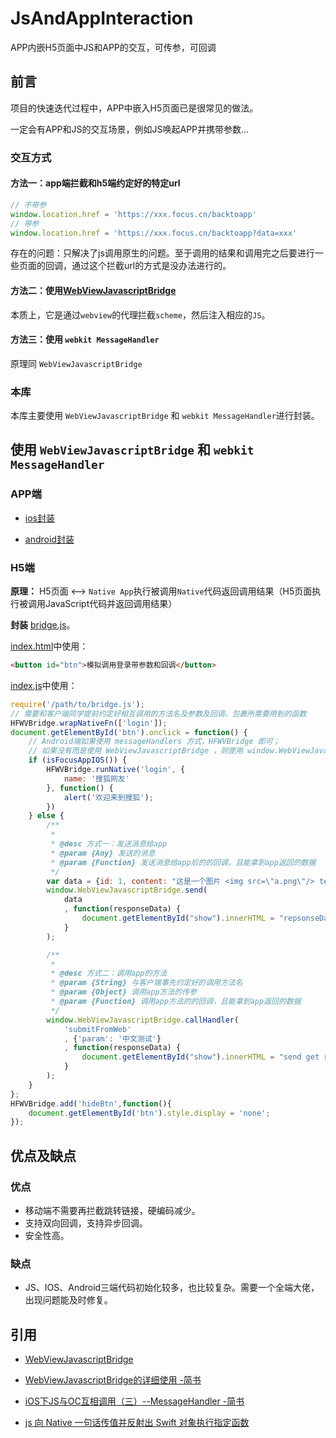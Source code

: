 # JsAndAppInteraction
APP内嵌H5页面中JS和APP的交互，可传参，可回调

## 前言

项目的快速迭代过程中，APP中嵌入H5页面已是很常见的做法。

一定会有APP和JS的交互场景，例如JS唤起APP并携带参数...

### 交互方式

#### 方法一：app端拦截和h5端约定好的特定url

```js
// 不带参
window.location.href = 'https://xxx.focus.cn/backtoapp'
// 带参
window.location.href = 'https://xxx.focus.cn/backtoapp?data=xxx'
```
存在的问题：只解决了js调用原生的问题。至于调用的结果和调用完之后要进行一些页面的回调，通过这个拦截url的方式是没办法进行的。

#### 方法二：使用[WebViewJavascriptBridge](https://github.com/marcuswestin/WebViewJavascriptBridge)

本质上，它是通过`webview`的代理拦截`scheme`，然后注入相应的`JS`。

#### 方法三：使用 `webkit MessageHandler`

原理同 `WebViewJavascriptBridge`

### 本库

本库主要使用 `WebViewJavascriptBridge` 和 `webkit MessageHandler`进行封装。

## 使用 `WebViewJavascriptBridge` 和 `webkit MessageHandler`

### APP端

- [ios封装](https://github.com/careteenL/JsAndAppInteraction/blob/master/BaseWKWebViewController.swift)

- [android封装](https://github.com/careteenL/JsAndAppInteraction/blob/master/android.java)

### H5端

**原理：** H5页面 <--> `Native App`执行被调用`Native`代码返回调用结果（H5页面执行被调用JavaScript代码并返回调用结果）

**封装** [bridge.js](https://github.com/careteenL/JsAndAppInteraction/blob/master/bridge.js)。


[index.html](https://github.com/careteenL/JsAndAppInteraction/blob/master/ios-index.html)中使用：
```html
<button id="btn">模拟调用登录带参数和回调</button>
```

[index.js](https://github.com/careteenL/JsAndAppInteraction/blob/master/ios-index.html)中使用：
```js
require('/path/to/bridge.js');
// 需要和客户端同学提前约定好相互调用的方法名及参数及回调，包裹所需要用到的函数
HFWVBridge.wrapNativeFn(['login']);
document.getElementById('btn').onclick = function() {
    // Android端如果使用 messageHandlers 方式，HFWVBridge 即可；
    // 如果没有而是使用 WebViewJavascriptBridge ，则使用 window.WebViewJavascriptBridge.callHandler
    if (isFocusAppIOS()) {
        HFWVBridge.runNative('login', {
            name: '搜狐网友'
        }, function() {
            alert('欢迎来到搜狐');
        })
    } else {
        /**
         *
         * @desc 方式一：发送消息给app
         * @param {Any} 发送的消息
         * @param {Function} 发送消息给app后的的回调，且能拿到app返回的数据
         */
        var data = {id: 1, content: "这是一个图片 <img src=\"a.png\"/> test\r\nhahaha"};
        window.WebViewJavascriptBridge.send(
            data
            , function(responseData) {
                document.getElementById("show").innerHTML = "repsonseData from java, data = " + responseData
            }
        );

        /**
         *
         * @desc 方式二：调用app的方法
         * @param {String} 与客户端事先约定好的调用方法名
         * @param {Object} 调用app方法的传参
         * @param {Function} 调用app方法的的回调，且能拿到app返回的数据
         */
        window.WebViewJavascriptBridge.callHandler(
            'submitFromWeb'
            , {'param': '中文测试'}
            , function(responseData) {
                document.getElementById("show").innerHTML = "send get responseData from java, data = " + responseData
            }
        );
    }    
};
HFWVBridge.add('hideBtn',function(){
    document.getElementById('btn').style.display = 'none';
});
```

## 优点及缺点

### 优点

- 移动端不需要再拦截跳转链接，硬编码减少。
- 支持双向回调，支持异步回调。
- 安全性高。

### 缺点

- JS、IOS、Android三端代码初始化较多，也比较复杂。需要一个全端大佬，出现问题能及时修复。

## 引用

- [WebViewJavascriptBridge](https://github.com/marcuswestin/WebViewJavascriptBridge)

- [WebViewJavascriptBridge的详细使用 -简书](https://www.jianshu.com/p/ba6358b1eec3)

- [iOS下JS与OC互相调用（三）--MessageHandler -简书](https://www.jianshu.com/p/433e59c5a9eb)

- [js 向 Native 一句话传值并反射出 Swift 对象执行指定函数](https://lvwenhan.com/ios/461.html)
